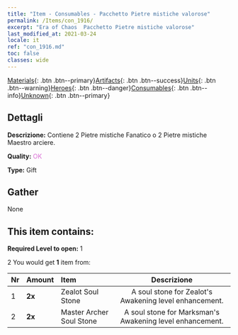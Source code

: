 ```yaml
---
title: "Item - Consumables - Pacchetto Pietre mistiche valorose"
permalink: /Items/con_1916/
excerpt: "Era of Chaos  Pacchetto Pietre mistiche valorose"
last_modified_at: 2021-03-24
locale: it
ref: "con_1916.md"
toc: false
classes: wide
---
```

 [Materials](/it/Items/){: .btn .btn--primary}[Artifacts](/it/Items/Artifacts/){: .btn .btn--success}[Units](/it/Items/Units/){: .btn .btn--warning}[Heroes](/it/Items/Heroes/){: .btn .btn--danger}[Consumables](/it/Items/Consumables/){: .btn .btn--info}[Unknown](/it/Items/Unknown/){: .btn .btn--primary}

## Dettagli
 **Descrizione:** Contiene 2 Pietre mistiche Fanatico o 2 Pietre mistiche Maestro arciere.

 **Quality:** <span style="color: #DA70D6">OK</span>

 **Type:** Gift

## Gather

  None

## This item contains:

 **Required Level to open:** 1

 2 You would get **1** item  from:

  | Nr | Amount |     Item    | Descrizione |
  |:---|:-------|:------------|:-----------:|
  | 1 |  **2x** | Zealot Soul Stone | A soul stone for Zealot's Awakening level enhancement.  | 
  | 2 |  **2x** | Master Archer Soul Stone | A soul stone for Marksman's Awakening level enhancement.  | 
